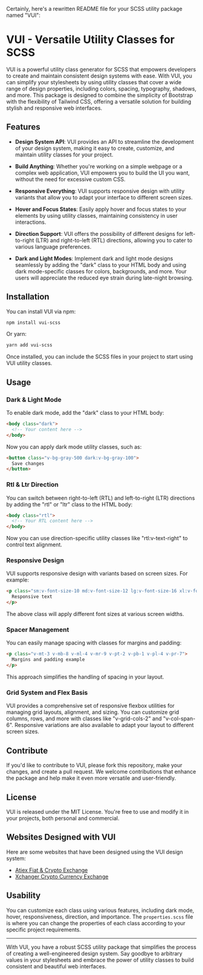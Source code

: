 Certainly, here's a rewritten README file for your SCSS utility package named "VUI":

# VUI - Versatile Utility Classes for SCSS

VUI is a powerful utility class generator for SCSS that empowers developers to create and maintain consistent design systems with ease. With VUI, you can simplify your stylesheets by using utility classes that cover a wide range of design properties, including colors, spacing, typography, shadows, and more. This package is designed to combine the simplicity of Bootstrap with the flexibility of Tailwind CSS, offering a versatile solution for building stylish and responsive web interfaces.

## Features

- **Design System API**: VUI provides an API to streamline the development of your design system, making it easy to create, customize, and maintain utility classes for your project.

- **Build Anything**: Whether you're working on a simple webpage or a complex web application, VUI empowers you to build the UI you want, without the need for excessive custom CSS.

- **Responsive Everything**: VUI supports responsive design with utility variants that allow you to adapt your interface to different screen sizes.

- **Hover and Focus States**: Easily apply hover and focus states to your elements by using utility classes, maintaining consistency in user interactions.

- **Direction Support**: VUI offers the possibility of different designs for left-to-right (LTR) and right-to-left (RTL) directions, allowing you to cater to various language preferences.

- **Dark and Light Modes**: Implement dark and light mode designs seamlessly by adding the "dark" class to your HTML body and using dark mode-specific classes for colors, backgrounds, and more. Your users will appreciate the reduced eye strain during late-night browsing.

## Installation

You can install VUI via npm:

```bash
npm install vui-scss
```

Or yarn:

```bash
yarn add vui-scss
```

Once installed, you can include the SCSS files in your project to start using VUI utility classes.

## Usage

### Dark & Light Mode

To enable dark mode, add the "dark" class to your HTML body:

```html
<body class="dark">
  <!-- Your content here -->
</body>
```

Now you can apply dark mode utility classes, such as:

```html
<button class="v-bg-gray-500 dark:v-bg-gray-100">
  Save changes
</button>
```

### Rtl & Ltr Direction

You can switch between right-to-left (RTL) and left-to-right (LTR) directions by adding the "rtl" or "ltr" class to the HTML body:

```html
<body class="rtl">
  <!-- Your RTL content here -->
</body>
```

Now you can use direction-specific utility classes like "rtl:v-text-right" to control text alignment.

### Responsive Design

VUI supports responsive design with variants based on screen sizes. For example:

```html
<p class="sm:v-font-size-10 md:v-font-size-12 lg:v-font-size-16 xl:v-font-size-18 xxl:v-font-size-22">
  Responsive text
</p>
```

The above class will apply different font sizes at various screen widths.

### Spacer Management

You can easily manage spacing with classes for margins and padding:

```html
<p class="v-mt-3 v-mb-8 v-ml-4 v-mr-9 v-pt-2 v-pb-1 v-pl-4 v-pr-7">
  Margins and padding example
</p>
```

This approach simplifies the handling of spacing in your layout.

### Grid System and Flex Basis

VUI provides a comprehensive set of responsive flexbox utilities for managing grid layouts, alignment, and sizing. You can customize grid columns, rows, and more with classes like "v-grid-cols-2" and "v-col-span-6". Responsive variations are also available to adapt your layout to different screen sizes.

## Contribute

If you'd like to contribute to VUI, please fork this repository, make your changes, and create a pull request. We welcome contributions that enhance the package and help make it even more versatile and user-friendly.

## License

VUI is released under the MIT License. You're free to use and modify it in your projects, both personal and commercial.

## Websites Designed with VUI

Here are some websites that have been designed using the VUI design system:

- [Atiex Fiat & Crypto Exchange](https://atiex.uk)
- [Xchanger Crypto Currency Exchange](https://xchanger.uk)

## Usability

You can customize each class using various features, including dark mode, hover, responsiveness, direction, and importance. The `properties.scss` file is where you can change the properties of each class according to your specific project requirements.

---

With VUI, you have a robust SCSS utility package that simplifies the process of creating a well-engineered design system. Say goodbye to arbitrary values in your stylesheets and embrace the power of utility classes to build consistent and beautiful web interfaces.
